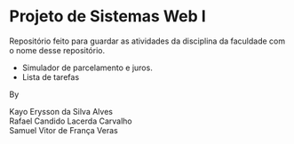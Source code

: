 # Projeto de Sistemas Web I

Repositório feito para guardar as atividades da disciplina da faculdade com o nome desse repositório.

- Simulador de parcelamento e juros.
- Lista de tarefas


By

Kayo Erysson da Silva Alves <br>
Rafael Candido Lacerda Carvalho <br>
Samuel Vitor de França Veras
